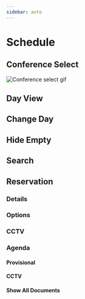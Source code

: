 ```yaml
---
sidebar: auto
---
```


# Schedule

## Conference Select
![Conference select gif](images/conference.gif)

## Day View

## Change Day

## Hide Empty

## Search

## Reservation

### Details

### Options

### CCTV

### Agenda

#### Provisional

#### CCTV

#### Show All Documents
